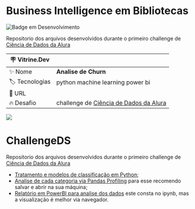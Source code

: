 # Business Intelligence em Bibliotecas
![Badge em Desenvolvimento](http://img.shields.io/static/v1?label=STATUS&message=EM%20DESENVOLVIMENTO&color=GREEN&style=for-the-badge)

Repositorio dos arquivos desenvolvidos durante o primeiro challenge de [Ciência de Dados da Alura](https://www.alura.com.br/challenges/data-science/)

| :placard: Vitrine.Dev |     |
| -------------  | --- |
| :sparkles: Nome        | **Analise de Churn**
| :label: Tecnologias | python machine learning power bi
| :rocket: URL         | 
| :fire: Desafio     | challenge de [Ciência de Dados da Alura](https://www.alura.com.br/challenges/data-science/)

<!-- Inserir imagem com a #vitrinedev ao final do link -->
![](https://i.imgur.com/jn7km8o.png)


# ChallengeDS
Repositorio dos arquivos desenvolvidos durante o primeiro challenge de [Ciência de Dados da Alura](https://www.alura.com.br/challenges/data-science/)

- [Tratamento e modelos de classificação em Python](https://github.com/douglascdsantos/ChallengeDS/blob/main/challengeDS.ipynb);
- [Analise de cada categoria via Pandas Profiling](https://github.com/douglascdsantos/ChallengeDS/blob/main/analise%20das%20vari%C3%A1veis%20pandas%20profiling.html) para esse recomendo salvar e abrir na sua máquina;
- [Relatório em PowerBI para analise dos dados](https://app.powerbi.com/view?r=eyJrIjoiNGFjMWE5YjctODQ2NS00YmIxLWJlN2UtOWYzYjgwYmEyMmI1IiwidCI6IjQ5OWJkNjVjLTg5NTktNDYzNC04NWMyLTFhYWEwZmI4Y2Q1NSJ9&pageName=ReportSectionb7deadb478676b9b7004) este consta no ipynb, mas a visualização é melhor via navegador.
